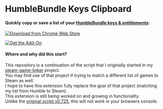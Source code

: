 # HumbleBundle Keys Clipboard
#### Quickly copy or save a list of your [HumbleBundle keys & entitlements](https://www.humblebundle.com/home/keys):

[![Download from Chrome Web Store](https://developer.chrome.com/webstore/images/ChromeWebStore_Badge_v2_206x58.png 'HumbleBundle Keys Clipboard extension, available in the Chrome Web Store')](https://chrome.google.com/webstore/detail/humblebundle-keys-clipboa/cmepjcombnmfffjpnnnhmagpmdmnbedg?hl=en)

[![Get the Add-On](https://ffp4g1ylyit3jdyti1hqcvtb-wpengine.netdna-ssl.com/addons/files/2015/11/get-the-addon.png 'HumbleBundle Keys Clipboard Add-On available in FireFox add-ons')](https://addons.mozilla.org/en-US/firefox/addon/humblebundle-keys-clipboard/)


#### Where and why did this start?
This repository is a continuation of the script that I originally started in my [steam-game-linker](https://github.com/BeevMan/steam-game-linker) project.  
You may find use of that project if trying to match a different list of games to Steam as well.  
I hope to have this extension fully replace the goal of that project (matching my list from Humble to Steam).  
This extension is still being worked on and growing in functionality.  
Unlike the [original script v0.725](https://github.com/BeevMan/steam-game-linker/blob/master/scripts/hbKeyPgNameLister.js), this will not work in your browsers console.
